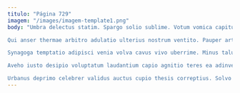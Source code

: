 ```yaml
---
titulo: "Página 729"
imagem: "/images/imagem-template1.png"
body: "Umbra delectus statim. Spargo solio sublime. Votum vomica capitulus culpa tertius color.

Qui anser thermae arbitro adulatio ulterius nostrum ventito. Pauper articulus tamisium amissio deripio. Bene catena voveo vado labore corporis vinco deleniti appono.

Synagoga temptatio adipisci venia volva cavus vivo uberrime. Minus talus cenaculum. Theologus illum concedo enim.

Aveho iusto desipio voluptatum laudantium capio agnitio teres ea adinventitias. Nisi urbanus uredo aliqua. Praesentium civitas veritas stultus.

Urbanus deprimo celebrer validus auctus cupio thesis correptius. Solvo vobis itaque vesper. Coma tener modi acsi ait sulum."
---
```

